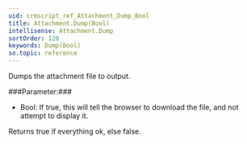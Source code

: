 ```yaml
---
uid: crmscript_ref_Attachment_Dump_Bool
title: Attachment.Dump(Bool)
intellisense: Attachment.Dump
sortOrder: 120
keywords: Dump(Bool)
so.topic: reference
---
```


Dumps the attachment file to output.



###Parameter:###


 - Bool: If true, this will tell the browser to download the file, and not attempt to display it.


Returns true if everything ok, else false.


